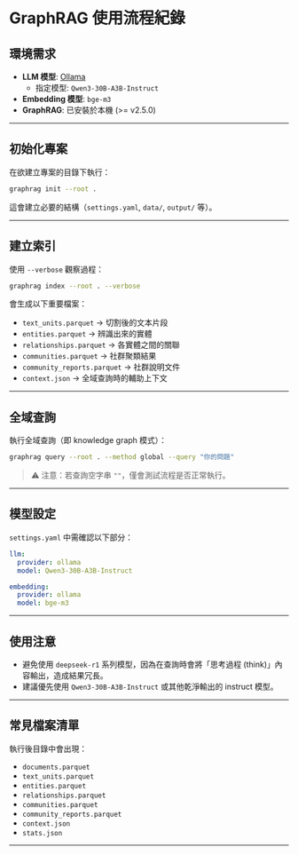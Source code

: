# GraphRAG 使用流程紀錄

## 環境需求
- **LLM 模型**: [Ollama](https://ollama.com/)  
  - 指定模型: `Qwen3-30B-A3B-Instruct`
- **Embedding 模型**: `bge-m3`
- **GraphRAG**: 已安裝於本機 (>= v2.5.0)

---

## 初始化專案

在欲建立專案的目錄下執行：

```bash
graphrag init --root .
```

這會建立必要的結構（`settings.yaml`, `data/`, `output/` 等）。

---

## 建立索引

使用 `--verbose` 觀察過程：

```bash
graphrag index --root . --verbose
```

會生成以下重要檔案：
- `text_units.parquet` → 切割後的文本片段
- `entities.parquet` → 辨識出來的實體
- `relationships.parquet` → 各實體之間的關聯
- `communities.parquet` → 社群聚類結果
- `community_reports.parquet` → 社群說明文件
- `context.json` → 全域查詢時的輔助上下文

---

## 全域查詢

執行全域查詢（即 knowledge graph 模式）：

```bash
graphrag query --root . --method global --query "你的問題"
```

> ⚠️ 注意：若查詢空字串 `""`，僅會測試流程是否正常執行。

---

## 模型設定

`settings.yaml` 中需確認以下部分：

```yaml
llm:
  provider: ollama
  model: Qwen3-30B-A3B-Instruct

embedding:
  provider: ollama
  model: bge-m3
```

---

## 使用注意
- 避免使用 `deepseek-r1` 系列模型，因為在查詢時會將「思考過程 (think)」內容輸出，造成結果冗長。
- 建議優先使用 `Qwen3-30B-A3B-Instruct` 或其他乾淨輸出的 instruct 模型。

---

## 常見檔案清單
執行後目錄中會出現：
- `documents.parquet`
- `text_units.parquet`
- `entities.parquet`
- `relationships.parquet`
- `communities.parquet`
- `community_reports.parquet`
- `context.json`
- `stats.json`

---
